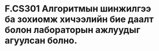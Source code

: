 # F.CS301 Алгоритмын шинжилгээ ба зохиомж хичээлийн бие даалт болон лабораторын ажлуудыг агуулсан болно.
